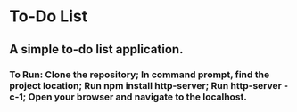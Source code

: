 # To-Do List
## A simple to-do list application. 
### To Run: Clone the repository; In command prompt, find the project location; Run npm install http-server; Run http-server -c-1; Open your browser and navigate to the localhost.
